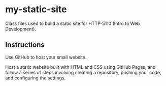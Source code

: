 # my-static-site
Class files used to build a static site for HTTP-5110 (Intro to Web Development).

## Instructions
Use GitHub to host your small website.

Host a static website built with HTML and CSS using GitHub Pages, and follow a series of steps involving creating a repository, pushing your code, and configuring the settings.
